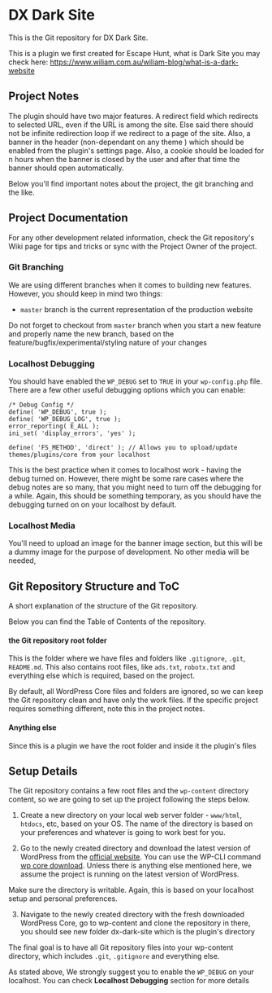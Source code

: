 # DX Dark Site
This is the Git repository for DX Dark Site.

This is a plugin we first created for Escape Hunt, what is Dark Site you may check here: https://www.wiliam.com.au/wiliam-blog/what-is-a-dark-website
## Project Notes
The plugin should have two major features. A redirect field which redirects to selected URL, even if the URL is among the site. Else said there should not be infinite redirection loop if we redirect to a page of the site. Also, a banner in the header (non-dependant on any theme ) which should be enabled from the plugin's settings page.
Also, a cookie should be loaded for n hours when the banner is closed by the user and after that time the banner should open automatically.

Below you'll find important notes about the project, the git branching and the like.

## Project Documentation
For any other development related information, check the Git repository's Wiki page for tips and tricks or sync with the Project Owner of the project.

### Git Branching
We are using different branches when it comes to building new features. However, you should keep in mind two things: 
* `master` branch is the current representation of the production website

Do not forget to checkout from `master` branch when you start a new feature and properly name the new branch, based on the feature/bugfix/experimental/styling nature of your changes

### Localhost Debugging
You should have enabled the `WP_DEBUG` set to `TRUE` in your `wp-config.php` file. There are a few other useful debugging options which you can enable:
```
/* Debug Config */
define( 'WP_DEBUG', true );
define( 'WP_DEBUG_LOG', true );
error_reporting( E_ALL );
ini_set( 'display_errors', 'yes' );

define( 'FS_METHOD', 'direct' ); // Allows you to upload/update themes/plugins/core from your localhost
```

This is the best practice when it comes to localhost work - having the debug turned on. However, there might be some rare cases where the debug notes are so many, that you might need to turn off the debugging for a while. Again, this should be something temporary, as you should have the debugging turned on on your localhost by default.

### Localhost Media
You'll need to upload an image for the banner image section, but this will be a dummy image for the purpose of development. No other media will be needed,

## Git Repository Structure and ToC
A short explanation of the structure of the Git repository.

Below you can find the Table of Contents of the repository.

#### the Git repository root folder
This is the folder where we have files and folders like `.gitignore`, `.git`, `README.md`.
This also contains root files, like `ads.txt`, `robotx.txt` and everything else which is required, based on the project.

By default, all WordPress Core files and folders are ignored, so we can keep the Git repository clean and have only the work files.
If the specific project requires something different, note this in the project notes.


#### Anything else
Since this is a plugin we have the root folder and inside it the plugin's files

##  Setup Details
The Git repository contains a few root files and the `wp-content` directory content, so we are going to set up the project following the steps below.

01) Create a new directory on your local web server folder - `www/html`, `htdocs`, etc, based on your OS. The name of the directory is based on your preferences and whatever is going to work best for you.

02) Go to the newly created directory and download the latest version of WordPress from the [official website](https://wordpress.org/download/). You can use the WP-CLI command [wp core download](https://developer.wordpress.org/cli/commands/core/download/). Unless there is anything else mentioned here, we assume the project is running on the latest version of WordPress.

Make sure the directory is writable. Again, this is based on your localhost setup and personal preferences.

03) Navigate to the newly created directory with the fresh downloaded WordPress Core, go to wp-content and clone the repository in there, you should see new folder dx-dark-site which is the plugin's directory

The final goal is to have all Git repository files into your wp-content directory, which includes `.git`, `.gitignore` and everything else.

As stated above, We strongly suggest you to enable the `WP_DEBUG` on your localhost. You can check **Localhost Debugging** section for more details